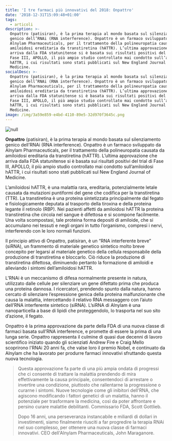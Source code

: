 ```yaml
---
title: 'I tre farmaci più innovativi del 2018: Onpattro'
date: '2018-12-31T15:09:48+01:00'
tags:
  - articoli
description: >-
  Onpattro (patisiran), è la prima terapia al mondo basata sul silenziamento
  genico dell’RNAi (RNA interference). Onpattro è un farmaco sviluppato da
  Alnylam Pharmaceuticals, per il trattamento della polineuropatia causata da
  amiloidosi ereditaria da transtiretina (hATTR). L’ultima approvazione che
  arriva dalla FDA statunitense si è basata sui risultati positivi del trial di
  Fase III, APOLLO, il più ampio studio controllato mai condotto sull’amiloidosi
  hATTR, i cui risultati sono stati pubblicati sul New England Journal of
  Medicine. 
socialDesc: >-
  Onpattro (patisiran), è la prima terapia al mondo basata sul silenziamento
  genico dell’RNAi (RNA interference). Onpattro è un farmaco sviluppato da
  Alnylam Pharmaceuticals, per il trattamento della polineuropatia causata da
  amiloidosi ereditaria da transtiretina (hATTR). L’ultima approvazione che
  arriva dalla FDA statunitense si è basata sui risultati positivi del trial di
  Fase III, APOLLO, il più ampio studio controllato mai condotto sull’amiloidosi
  hATTR, i cui risultati sono stati pubblicati sul New England Journal of
  Medicine. 
image: /img/3a59e859-e4bd-4110-89e5-32d970f3645c.png
---
```

![null](/img/3a59e859-e4bd-4110-89e5-32d970f3645c.png)

**Onpattro** (patisiran), è la prima terapia al mondo basata sul silenziamento genico dell’RNAi (RNA interference). Onpattro è un farmaco sviluppato da Alnylam Pharmaceuticals, per il trattamento della polineuropatia causata da amiloidosi ereditaria da transtiretina (hATTR). L’ultima approvazione che arriva dalla FDA statunitense si è basata sui risultati positivi del trial di Fase III, APOLLO, il più ampio studio controllato mai condotto sull’amiloidosi hATTR, i cui risultati sono stati pubblicati sul New England Journal of Medicine. 

L’amiloidosi hATTR, è una malattia rara, ereditaria, potenzialmente letale causata da mutazioni puntiformi del gene che codifica per la transtiretina (TTR). La transtiretina è una proteina sintetizzata principalmente dal fegato e fisiologicamente deputata al trasporto della tiroxina e della proteina legante il retinolo (RBP). Nei pazienti affetti da amiloidosi hATTR la proteina transtiretina che circola nel sangue è difettosa e si scompone facilmente. Una volta scompostasi, tale proteina forma depositi di amiloide, che si accumulano nei tessuti e negli organi in tutto l’organismo, compresi i nervi, interferendo con le loro normali funzioni.

Il principio attivo di Onpattro, patisiran, è un “RNA interferente breve” (siRNA), un frammento di materiale genetico sintetico molto breve concepito per legarsi al materiale genetico della cellula responsabile della produzione di transtiretina e bloccarlo. Ciò riduce la produzione di transtiretina difettosa, diminuendo pertanto la formazione di amiloidi e alleviando i sintomi dell’amiloidosi hATTR.

L’RNAi è un meccanismo di difesa normalmente presente in natura, utilizzato dalle cellule per silenziare un gene difettato prima che produca una proteina dannosa. I ricercatori, prendendo spunto dalla natura, hanno cercato di silenziare l’espressione genica della proteina malfunzionante che causa la malattia, intercettando il relativo RNA messaggero con l’aiuto dell’RNA interferente sintetico (siRNA). L’siRNA di Alnylam è una nanoparticella a base di lipidi che proteggendolo, lo trasporta nel suo sito d’azione, il fegato.

Onpattro è la prima approvazione da parte della FDA di una nuova classe di farmaci basata sull’RNA interference, e promette di essere la prima di una lunga serie. Onpattro rappresenta il culmine di quasi due decenni di lavoro scientifico iniziato quando gli scienziati Andrew Fire e Craig Mello scoprirono l'RNAi 20 anni fa, che valse loro il premio Nobel, e continuato da Alnylam che ha lavorato per produrre farmaci innovativi sfruttando questa nuova tecnologia.

> Questa approvazione fa parte di una più ampia ondata di progressi che ci consente di trattare la malattia prendendo di mira effettivamente la causa principale, consentendoci di arrestare o invertire una condizione, piuttosto che rallentarne la progressione o curarne i sintomi. Nuove tecnologie come gli inibitori dell'RNA, che agiscono modificando i fattori genetici di un malattia, hanno il potenziale per trasformare la medicina, così da poter affrontare e persino curare malattie debilitanti. Commissario FDA, Scott Gottlieb.
>
> Dopo 16 anni, una perseveranza instancabile e miliardi di dollari in investimenti, siamo finalmente riusciti a far progredire la terapia RNAi nel suo complesso, per ottenere una nuova classe di farmaci innovativi. CEO dell'Alnylam Pharmaceuticals, John Maraganore.
